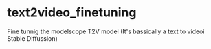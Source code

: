 # text2video_finetuning
Fine tunnig the modelscope T2V model (It's bassically a text to videoi Stable Diffussion)
